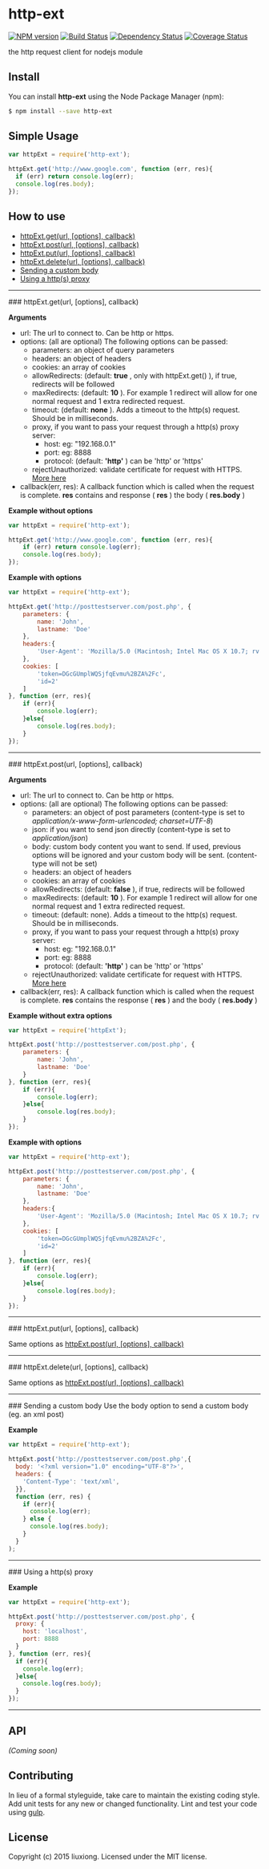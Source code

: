 # http-ext
[![NPM version][npm-image]][npm-url] [![Build Status][travis-image]][travis-url] [![Dependency Status][daviddm-image]][daviddm-url] [![Coverage Status][coveralls-image]][coveralls-url]

the http request client for nodejs module


## Install

You can install **http-ext** using the Node Package Manager (npm):

```bash
$ npm install --save http-ext
```

## Simple Usage

```javascript
var httpExt = require('http-ext');

httpExt.get('http://www.google.com', function (err, res){
  if (err) return console.log(err);
  console.log(res.body);
});
```

## How to use

* [httpExt.get(url, [options], callback)](#get)
* [httpExt.post(url, [options], callback)](#post)
* [httpExt.put(url, [options], callback)](#put)
* [httpExt.delete(url, [options], callback)](#delete)
* [Sending a custom body](#custombody)
* [Using a http(s) proxy](#proxy)

---------------------------------------
<a name="get" />
### httpExt.get(url, [options], callback)

__Arguments__
 - url: The url to connect to. Can be http or https.
 - options: (all are optional) The following options can be passed:
    - parameters: an object of query parameters
    - headers: an object of headers
    - cookies: an array of cookies
    - allowRedirects: (default: __true__ , only with httpExt.get() ), if true, redirects will be followed
    - maxRedirects: (default: __10__ ). For example 1 redirect will allow for one normal request and 1 extra redirected request.
    - timeout: (default: __none__ ). Adds a timeout to the http(s) request. Should be in milliseconds.
    - proxy, if you want to pass your request through a http(s) proxy server:
        - host: eg: "192.168.0.1"
        - port: eg: 8888
        - protocol: (default: __'http'__ ) can be 'http' or 'https'
     - rejectUnauthorized: validate certificate for request with HTTPS. [More here](http://nodejs.org/api/https.html#https_https_request_options_callback)
 - callback(err, res): A callback function which is called when the request is complete. __res__ contains and response ( __res__ ) the body ( __res.body__ )

__Example without options__

```js
var httpExt = require('http-ext');

httpExt.get('http://www.google.com', function (err, res){
	if (err) return console.log(err);
	console.log(res.body);
});
```

__Example with options__

```js
var httpExt = require('http-ext');

httpExt.get('http://posttestserver.com/post.php', {
	parameters: {
		name: 'John',
		lastname: 'Doe'
	},
	headers:{
		'User-Agent': 'Mozilla/5.0 (Macintosh; Intel Mac OS X 10.7; rv:18.0) Gecko/20100101 Firefox/18.0'
	},
	cookies: [
		'token=DGcGUmplWQSjfqEvmu%2BZA%2Fc',
		'id=2'
	]
}, function (err, res){
	if (err){
		console.log(err);
	}else{
		console.log(res.body);
	}
});
```
---------------------------------------
<a name="post" />
### httpExt.post(url, [options], callback)

__Arguments__
 - url: The url to connect to. Can be http or https.
 - options: (all are optional) The following options can be passed:
    - parameters: an object of post parameters (content-type is set to *application/x-www-form-urlencoded; charset=UTF-8*)
    - json: if you want to send json directly (content-type is set to *application/json*)
    - body: custom body content you want to send. If used, previous options will be ignored and your custom body will be sent. (content-type will not be set)
    - headers: an object of headers
    - cookies: an array of cookies
    - allowRedirects: (default: __false__ ), if true, redirects will be followed
    - maxRedirects: (default: __10__ ). For example 1 redirect will allow for one normal request and 1 extra redirected request.
    - timeout: (default: none). Adds a timeout to the http(s) request. Should be in milliseconds.
    - proxy, if you want to pass your request through a http(s) proxy server:
        - host: eg: "192.168.0.1"
        - port: eg: 8888
        - protocol: (default: __'http'__ ) can be 'http' or 'https'
    - rejectUnauthorized: validate certificate for request with HTTPS. [More here](http://nodejs.org/api/https.html#https_https_request_options_callback)
 - callback(err, res): A callback function which is called when the request is complete. __res__ contains the response ( __res__ ) and the body ( __res.body__ )

__Example without extra options__

```js
var httpExt = require('httpExt');

httpExt.post('http://posttestserver.com/post.php', {
	parameters: {
		name: 'John',
		lastname: 'Doe'
	}
}, function (err, res){
	if (err){
		console.log(err);
	}else{
		console.log(res.body);
	}
});
```

__Example with options__

```js
var httpExt = require('http-ext');

httpExt.post('http://posttestserver.com/post.php', {
	parameters: {
		name: 'John',
		lastname: 'Doe'
	},
	headers:{
		'User-Agent': 'Mozilla/5.0 (Macintosh; Intel Mac OS X 10.7; rv:18.0) Gecko/20100101 Firefox/18.0'
	},
	cookies: [
		'token=DGcGUmplWQSjfqEvmu%2BZA%2Fc',
		'id=2'
	]
}, function (err, res){
	if (err){
		console.log(err);
	}else{
		console.log(res.body);
	}
});
```

---------------------------------------
<a name="put" />
### httpExt.put(url, [options], callback)

Same options as [httpExt.post(url, [options], callback)](#post)

---------------------------------------
<a name="delete" />
### httpExt.delete(url, [options], callback)

Same options as [httpExt.post(url, [options], callback)](#post)

---------------------------------------
<a name="custombody" />
### Sending a custom body
Use the body option to send a custom body (eg. an xml post)

__Example__

```js
var httpExt = require('http-ext');

httpExt.post('http://posttestserver.com/post.php',{
  body: '<?xml version="1.0" encoding="UTF-8"?>',
  headers: {
    'Content-Type': 'text/xml',
  }},
  function (err, res) {
    if (err){
      console.log(err);
    } else {
      console.log(res.body);
    }
  }
);
```

---------------------------------------
<a name="proxy" />
### Using a http(s) proxy

__Example__

```js
var httpExt = require('http-ext');

httpExt.post('http://posttestserver.com/post.php', {
  proxy: {
    host: 'localhost',
    port: 8888
  }
}, function (err, res){
  if (err){
    console.log(err);
  }else{
    console.log(res.body);
  }
});
```

---------------------------------------

## API

_(Coming soon)_


## Contributing

In lieu of a formal styleguide, take care to maintain the existing coding style. Add unit tests for any new or changed functionality. Lint and test your code using [gulp](http://gulpjs.com/).


## License

Copyright (c) 2015 liuxiong. Licensed under the MIT license.



[npm-url]: https://npmjs.org/package/http-ext
[npm-image]: https://badge.fury.io/js/http-ext.svg
[travis-url]: https://travis-ci.org/liuxiong332/node-http-ext
[travis-image]: https://travis-ci.org/liuxiong332/node-http-ext.svg?branch=master
[daviddm-url]: https://david-dm.org/liuxiong332/node-http-ext
[daviddm-image]: https://david-dm.org/liuxiong332/node-http-ext.svg?theme=shields.io
[coveralls-url]: https://coveralls.io/r/liuxiong332/node-http-ext
[coveralls-image]: https://coveralls.io/repos/liuxiong332/node-http-ext/badge.png
